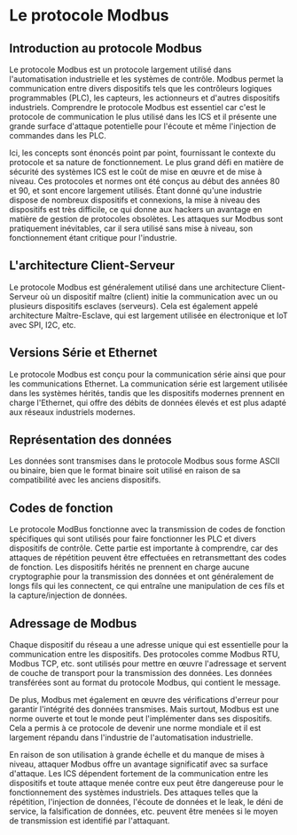 # Le protocole Modbus

## Introduction au protocole Modbus

Le protocole Modbus est un protocole largement utilisé dans l'automatisation industrielle et les systèmes de contrôle. Modbus permet la communication entre divers dispositifs tels que les contrôleurs logiques programmables (PLC), les capteurs, les actionneurs et d'autres dispositifs industriels. Comprendre le protocole Modbus est essentiel car c'est le protocole de communication le plus utilisé dans les ICS et il présente une grande surface d'attaque potentielle pour l'écoute et même l'injection de commandes dans les PLC.

Ici, les concepts sont énoncés point par point, fournissant le contexte du protocole et sa nature de fonctionnement. Le plus grand défi en matière de sécurité des systèmes ICS est le coût de mise en œuvre et de mise à niveau. Ces protocoles et normes ont été conçus au début des années 80 et 90, et sont encore largement utilisés. Étant donné qu'une industrie dispose de nombreux dispositifs et connexions, la mise à niveau des dispositifs est très difficile, ce qui donne aux hackers un avantage en matière de gestion de protocoles obsolètes. Les attaques sur Modbus sont pratiquement inévitables, car il sera utilisé sans mise à niveau, son fonctionnement étant critique pour l'industrie.

## L'architecture Client-Serveur

Le protocole Modbus est généralement utilisé dans une architecture Client-Serveur où un dispositif maître (client) initie la communication avec un ou plusieurs dispositifs esclaves (serveurs). Cela est également appelé architecture Maître-Esclave, qui est largement utilisée en électronique et IoT avec SPI, I2C, etc.

## Versions Série et Ethernet

Le protocole Modbus est conçu pour la communication série ainsi que pour les communications Ethernet. La communication série est largement utilisée dans les systèmes hérités, tandis que les dispositifs modernes prennent en charge l'Ethernet, qui offre des débits de données élevés et est plus adapté aux réseaux industriels modernes.

## Représentation des données

Les données sont transmises dans le protocole Modbus sous forme ASCII ou binaire, bien que le format binaire soit utilisé en raison de sa compatibilité avec les anciens dispositifs.

## Codes de fonction

Le protocole ModBus fonctionne avec la transmission de codes de fonction spécifiques qui sont utilisés pour faire fonctionner les PLC et divers dispositifs de contrôle. Cette partie est importante à comprendre, car des attaques de répétition peuvent être effectuées en retransmettant des codes de fonction. Les dispositifs hérités ne prennent en charge aucune cryptographie pour la transmission des données et ont généralement de longs fils qui les connectent, ce qui entraîne une manipulation de ces fils et la capture/injection de données.

## Adressage de Modbus

Chaque dispositif du réseau a une adresse unique qui est essentielle pour la communication entre les dispositifs. Des protocoles comme Modbus RTU, Modbus TCP, etc. sont utilisés pour mettre en œuvre l'adressage et servent de couche de transport pour la transmission des données. Les données transférées sont au format du protocole Modbus, qui contient le message.

De plus, Modbus met également en œuvre des vérifications d'erreur pour garantir l'intégrité des données transmises. Mais surtout, Modbus est une norme ouverte et tout le monde peut l'implémenter dans ses dispositifs. Cela a permis à ce protocole de devenir une norme mondiale et il est largement répandu dans l'industrie de l'automatisation industrielle.

En raison de son utilisation à grande échelle et du manque de mises à niveau, attaquer Modbus offre un avantage significatif avec sa surface d'attaque. Les ICS dépendent fortement de la communication entre les dispositifs et toute attaque menée contre eux peut être dangereuse pour le fonctionnement des systèmes industriels. Des attaques telles que la répétition, l'injection de données, l'écoute de données et le leak, le déni de service, la falsification de données, etc. peuvent être menées si le moyen de transmission est identifié par l'attaquant.
